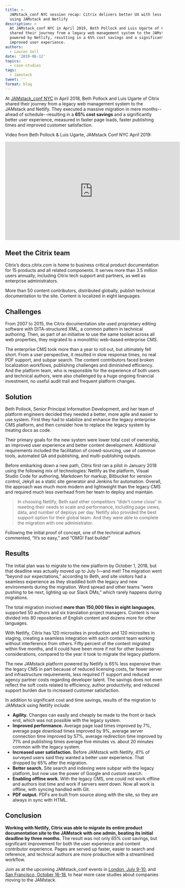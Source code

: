 ```yaml
---
title: >-
  JAMstack_conf NYC session recap: Citrix delivers better UX with less overhead
  using JAMstack and Netlify
description: >
  At JAMstack_conf NYC in April 2019, Beth Pollock and Luis Ugarte of Citrix
  shared their journey from a legacy web management system to the JAMstack
  powered by Netlify, resulting in a 65% cost savings and a significantly
  improved user experience. 
authors:
  - Lauren Sell
date: '2019-06-12'
topics:
  - case-studies
tags:
  - Jamstack
tweet: ''
format: blog
---
```

At [JAMstack_conf NYC](https://jamstackconf.com/) in April 2018, Beth Pollock and Luis Ugarte of Citrix shared their journey from a legacy web management system to the JAMstack and Netlify. They executed a massive migration in mere months--ahead of schedule--resulting in a **65% cost savings** and a significantly better user experience, measured in faster page loads, faster publishing times and improved customer satisfaction. 

Video from Beth Pollock & Luis Ugarte, JAMstack Conf NYC April 2019: 

<iframe width="560" height="315" src="https://www.youtube.com/embed/kvS5h5domf0" frameborder="0" allow="accelerometer; autoplay; encrypted-media; gyroscope; picture-in-picture" allowfullscreen></iframe>

## Meet the Citrix team

Citrix’s docs.citrix.com is home to business critical product documentation for 15 products and all related components. It serves more than 3.5 million users annually, including Citrix tech support and partners, as well as enterprise administrators.

More than 50 content contributors, distributed globally, publish technical documentation to the site. Content is localized in eight languages.

## Challenges

From 2007 to 2015, the Citrix documentation site used proprietary editing software with DITA-structured XML, a common pattern in technical authoring. Then, as part of an initiative to use the same toolset across all web properties, they migrated to a monolithic web-based enterprise CMS. 

The enterprise CMS took more than a year to roll out, but ultimately fell short. From a user perspective, it resulted in slow response times, no real PDF support, and subpar search. The content contributors faced broken localization workflows, publishing challenges and diminished efficiency. And the platform team, who is responsible for the experience of both users and technical authors, were also challenged by a huge ongoing financial investment, no useful audit trail and frequent platform changes. 

## Solution

Beth Pollock, Senior Principal Information Development, and her team of platform engineers decided they needed a better, more agile and easier to use system. First they had to stabilize and enhance the legacy enterprise CMS platform, and then consider how to replace the legacy system by treating docs as code. 

Their primary goals for the new system were lower total cost of ownership, an improved user experience and better content development. Additional requirements included the facilitation of crowd-sourcing, use of common tools, automated QA and publishing, and multi-publishing outputs. 

Before embarking down a new path, Citrix first ran a pilot in January 2018 using the following mix of technologies: Netlify as the platform, Visual Studio Code for authoring, Markdown for markup, Bitbucket for version control, Jekyll as a static site generator and Jenkins for automation. Overall, the approach was much more modern and lightweight than the legacy CMS and required much less overhead from her team to deploy and maintain.

> In choosing Netlify, Beth said other competitors “didn’t come close” in meeting their needs to scale and performance, including page views, data, and number of deploys per day. Netlify also provided the best support option for their global team. And they were able to complete the migration with one administrator.

Following the initial proof of concept, one of the technical authors commented, “It’s so easy,” and “OMG! Fast builds!”

## Results

The initial plan was to migrate to the new platform by October 1, 2018, but that deadline was actually moved up to July 1—and met! The migration went “beyond our expectations,” according to Beth, and site visitors had a seamless experience as they straddled both the legacy and new environments during the migration. Word spread and other teams “were pushing to be next, lighting up our Slack DMs,” which rarely happens during migrations. 

The total migration involved **more than 150,000 files in eight languages**, supported 50 authors and six translation project managers. Content is now divided into 80 repositories of English content and dozens more for other languages.

With Netlify, Citrix has 120 microsites in production and 120 microsites in staging, creating a seamless integration with each content team working without interference from others. Fifty percent of the content migrated within five months, and it could have been more if not for other business considerations, compared to the year it took to migrate the legacy platform.

The new JAMstack platform powered by Netlify is 65% less expensive than the legacy CMS in part because of reduced licensing costs, far fewer server and infrastructure requirements, less required IT support and reduced agency partner costs regarding developer talent. The savings does not even reflect the soft costs related to efficiency, author productivity, and reduced support burden due to increased customer satisfaction.

In addition to significant cost and time savings, results of the migration to JAMstack using Netlify include:

* **Agility.** Changes can easily and cheaply be made to the front or back end, which was not possible with the legacy system.
* **Improved performance.** Average page load times improved by 7%, average page download times improved by 9%, average server connection time improved by 57%, average redirection time improved by 71% and publishing times average five minutes vs. about 20 minutes common with the legacy system.
* **Increased user satisfaction.** Before JAMstack with Netlify, 41% of surveyed users said they wanted a better user experience. That dropped by 65% after the migration.
* **Better search.** Site search and indexing were subpar with the legacy platform, but now use the power of Google and custom search.
* **Enabling offline work.** With the legacy CMS, one could not work offline and authors lost time and work if servers went down. Now all work is offline, with syncing handled with Git.
* **PDF output.** PDFs are built from source along with the site, so they are always in sync with HTML.

## Conclusion

**Working with Netlify, Citrix was able to migrate its entire product documentation site to the JAMstack with one admin, beating its initial deadline by three months.** The result was not only 65% cost savings, but significant improvement for both the user experience and content contributor experience. Pages are served up faster, easier to search and reference, and technical authors are more productive with a streamlined workflow.

Join as at the upcoming JAMstack_conf events in [London, July 9-10](https://jamstackconf.com/london/), and [San Francisco, October 16-18](https://jamstackconf.com/sf/), to hear more case studies about companies moving to the JAMstack.
